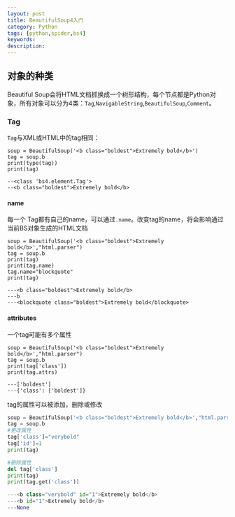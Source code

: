 ```yaml
---
layout: post
title: BeautifulSoup4入门
category: Python
tags: [python,spider,bs4]
keywords:
description:
---
```


## 对象的种类
Beautiful Soup会将HTML文档抓换成一个树形结构，每个节点都是Python对象，所有对象可以分为4类：`Tag`,`NavigableString`,`BeautifulSoup`,`Comment`。


### Tag
`Tag`与XML或HTML中的tag相同：

```python3
soup = BeautifulSoup('<b class="boldest">Extremely bold</b>')
tag = soup.b
print(type(tag))
print(tag)

--<class 'bs4.element.Tag'>
--<b class="boldest">Extremely bold</b>
```

#### name

每一个 Tag都有自己的name，可以通过`.name`。改变tag的name，将会影响通过当前BS对象生成的HTML文档

```python3
soup = BeautifulSoup('<b class="boldest">Extremely bold</b>',"html.parser")
tag = soup.b
print(tag)
print(tag.name)
tag.name="blockquote"
print(tag)

---<b class="boldest">Extremely bold</b>
---b
---<blockquote class="boldest">Extremely bold</blockquote>
```

#### attributes
一个tag可能有多个属性

```python3
soup = BeautifulSoup('<b class="boldest">Extremely bold</b>',"html.parser")
tag = soup.b
print(tag['class'])
print(tag.attrs)

---['boldest']
---{'class': ['boldest']}
```

tag的属性可以被添加，删除或修改

```python
soup = BeautifulSoup('<b class="boldest">Extremely bold</b>',"html.parser")
tag = soup.b
#更改属性
tag['class']="verybold"
tag['id']=1
print(tag)

#删除属性
del tag['class']
print(tag)
print(tag.get('class'))

---<b class="verybold" id="1">Extremely bold</b>
---<b id="1">Extremely bold</b>
---None